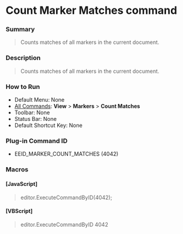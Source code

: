 # Count Marker Matches command

### Summary

> Counts matches of all markers in the current document.

### Description

> Counts matches of all markers in the current document.

### How to Run

- Default Menu: None
- [All Commands](../tools/all_commands): **View** \> **Markers**
\> **Count Matches**
- Toolbar: None
- Status Bar: None
- Default Shortcut Key: None

### Plug-in Command ID

- EEID\_MARKER\_COUNT\_MATCHES (4042)

### Macros

#### \[JavaScript\]

> editor.ExecuteCommandByID(4042);

#### \[VBScript\]

> editor.ExecuteCommandByID 4042
